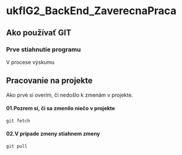 # ukfIG2_BackEnd_ZaverecnaPraca
## Ako používať GIT

### Prve stiahnutie programu
V procese výskumu

## Pracovanie na projekte
Ako prvé si overím, či nedošlo k zmenám v projekte.
#### 01.Pozrem si, či sa zmenilo niečo v projekte
```
git fetch
```
#### 02.V prípade zmeny stiahnem zmeny
``` console
git pull
```

